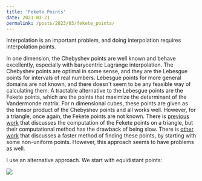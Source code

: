 ```yaml
---
title: 'Fekete Points'
date: 2023-03-21
permalink: /posts/2023/03/fekete_points/
---
```


Interpolation is an important problem, and doing interpolation requires interpolation points.

In one dimension, the Chebyshev points are well known and behave excellently, especially with barycentric Lagrange interpolation. The Chebyshev points are optimal in some sense, and they are the Lebesgue points for intervals of real numbers. Lebesgue points for more general domains are not known, and there doesn't seem to be any feasible way of calculating them. A tractable alternative to the Lebesgue points are the Fekete points, which are the points that maximize the determinant of the Vandermonde matrix. For n dimensional cubes, these points are given as the tensor product of the Chebyshev points and all works well. However, for a triangle, once again, the Fekete points are not known. There is [previous work](https://epubs.siam.org/doi/10.1137/S0036142998337247) that discusses the computation of the Fekete points on a triangle, but their computational method has the drawback of being slow. There is [other work](https://www.sciencedirect.com/science/article/pii/S0045782519301203) that discusses a faster method of finding these points, by starting with some non-uniform points. However, this approach seems to have problems as well.

I use an alternative approach. We start with equidistant points:
<!-- [equally spaced points on a triangle](/images/equipoints.png)
 -->
<img src='/images/equipoints.png'>
